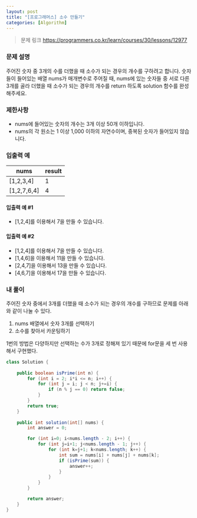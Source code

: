 ```yaml
---
layout: post
title: "[프로그래머스] 소수 만들기"
categories: [Algorithm]
---
```


> 문제 링크
> <https://programmers.co.kr/learn/courses/30/lessons/12977>

### 문제 설명

주어진 숫자 중 3개의 수를 더했을 때 소수가 되는 경우의 개수를 구하려고 합니다. 숫자들이 들어있는 배열 nums가 매개변수로 주어질 때, nums에 있는 숫자들 중 서로 다른 3개를 골라 더했을 때 소수가 되는 경우의 개수를 return 하도록 solution 함수를 완성해주세요.

### 제한사항

- nums에 들어있는 숫자의 개수는 3개 이상 50개 이하입니다.
- nums의 각 원소는 1 이상 1,000 이하의 자연수이며, 중복된 숫자가 들어있지 않습니다.

### 입출력 예

|nums|result|
|-|-|
|[1,2,3,4]|1|
|[1,2,7,6,4]|4|

#### 입출력 예 #1

- [1,2,4]를 이용해서 7을 만들 수 있습니다.

#### 입출력 예 #2

- [1,2,4]를 이용해서 7을 만들 수 있습니다.
- [1,4,6]을 이용해서 11을 만들 수 있습니다.
- [2,4,7]을 이용해서 13을 만들 수 있습니다.
- [4,6,7]을 이용해서 17을 만들 수 있습니다.

### 내 풀이

주어진 숫자 중에서 3개를 더했을 때 소수가 되는 경우의 개수를 구하므로 문제를 아래와 같이 나눌 수 있다.

1. nums 배열에서 숫자 3개를 선택하기
2. 소수를 찾아서 카운팅하기 

1번의 방법은 다양하지만 선택하는 수가 3개로 정해져 있기 때문에 for문을 세 번 사용해서 구현했다. 


```java
class Solution {
    
    public boolean isPrime(int n) {
        for (int i = 2; i*i <= n; i++) {
            for (int j = i; j < n; j+=i) {
                if (n % j == 0) return false;
            }
        }
        return true;
    }
    
    public int solution(int[] nums) {
        int answer = 0;

        for (int i=0; i<nums.length - 2; i++) {
            for (int j=i+1; j<nums.length - 1; j++) {
                for (int k=j+1; k<nums.length; k++) {
                    int sum = nums[i] + nums[j] + nums[k];
                    if (isPrime(sum)) {
                        answer++;
                    }
                }
            }
        }

        return answer;
    }
}
```